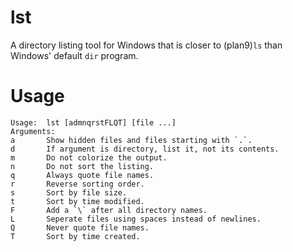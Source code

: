 # lst

A directory listing tool for Windows that is closer to (plan9)`ls` than Windows' default `dir` program.

# Usage

```
Usage:  lst [admnqrstFLQT] [file ...]
Arguments:
a       Show hidden files and files starting with `.`.
d       If argument is directory, list it, not its contents.
m       Do not colorize the output.
n       Do not sort the listing.
q       Always quote file names.
r       Reverse sorting order.
s       Sort by file size.
t       Sort by time modified.
F       Add a `\` after all directory names.
L       Seperate files using spaces instead of newlines.
Q       Never quote file names.
T       Sort by time created.
```
